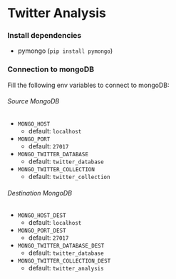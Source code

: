 # Twitter Analysis

### Install dependencies

- pymongo (`pip install pymongo`)

### Connection to mongoDB

Fill the following env variables to connect to mongoDB:

###### Source MongoDB

- `MONGO_HOST`
  - default: `localhost`
- `MONGO_PORT`
  - default: `27017`
- `MONGO_TWITTER_DATABASE`
  - default: `twitter_database`
- `MONGO_TWITTER_COLLECTION`
  - default: `twitter_collection`

###### Destination MongoDB

- `MONGO_HOST_DEST`
  - default: `localhost`
- `MONGO_PORT_DEST`
  - default: `27017`
- `MONGO_TWITTER_DATABASE_DEST`
  - default: `twitter_database`
- `MONGO_TWITTER_COLLECTION_DEST`
  - default: `twitter_analysis`
